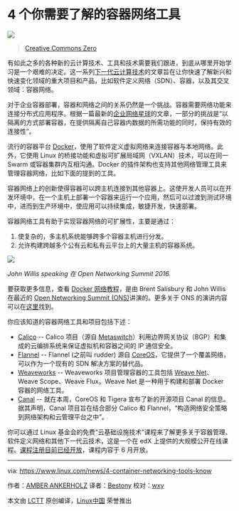 4 个你需要了解的容器网络工具
===========

![](https://www.linux.com/sites/lcom/files/styles/rendered_file/public/network-crop.jpeg?itok=Na1tb9aR)

> [Creative Commons Zero][1]

有如此之多的各种新的云计算技术、工具和技术需要我们跟进，到底从哪里开始学习是一个艰难的决定。这一系列[下一代云计算技术][2]的文章旨在让你快速了解新兴和快速变化领域的重大项目和产品，比如软件定义网络（SDN）、容器，以及其交叉领域：容器网络。

对于企业容器部署，容器和网络之间的关系仍然是一个挑战。容器需要网络功能来连接分布式应用程序。根据一篇最新的[企业网络星球][3]的文章，一部分的挑战是“以隔离的方式部署容器，在提供隔离自己容器内数据的所需功能的同时，保持有效的连接性”。

流行的容器平台 [Docker][4]，使用了软件定义虚拟网络来连接容器与本地网络。此外，它使用 Linux 的桥接功能和虚拟可扩展局域网（VXLAN）技术，可以在同一 Swarm 或容器集群内互相沟通。Docker 的插件架构也支持其他网络管理工具来管理容器网络，比如下面的提到的工具。

容器网络上的创新使得容器可以跨主机连接到其他容器上。这使开发人员可以在开发环境中，在一个主机上部署一个容器来运行一个应用，然后可以过渡到测试环境中，进而到生产环境中，使应用可以持续集成，敏捷开发，快速部署。

容器网络工具有助于实现容器网络的可扩展性，主要是通过：

1. 使复杂的，多主机系统能够跨多个容器主机进行分发。
2. 允许构建跨越多个公有云和私有云平台上的大量主机的容器系统。

![](https://www.linux.com/sites/lcom/files/styles/floated_images/public/john-willis_k.jpg?itok=lTsH9eqI)

*John Willis speaking 在 Open Networking Summit 2016.*

要获取更多信息，查看 [Docker 网络教程][5]，是由 Brent Salisbury 和 John Willis 在最近的 [Open Networking Summit (ONS)][6]讲演的。更多关于 ONS 的演讲内容可以在[这里][7]找到。

你应该知道的容器网络工具和项目包括下述：

- [Calico][8] -- Calico 项目（源自 [Metaswitch][9]）利用边界网关协议（BGP）和集成的云编排系统来保证虚拟机和容器之间的 IP 通信安全。
- [Flannel][10] -- Flannel (之前叫 rudder) 源自 [CoreOS][11]，它提供了一个覆盖网络，可以作为一个现有的 SDN 解决方案的替代品。
- [Weaveworks][12] -- Weaveworks 项目管理容器的工具包括 [Weave Net][13]、Weave Scope、Weave Flux。Weave Net 是一种用于构建和部署 Docker 容器的网络工具。
- [Canal][14] -- 就在本周，CoreOS 和 Tigera 宣布了新的开源项目 Canal 的信息。据其声明，Canal 项目旨在结合部分 Calico 和 Flannel，“构造网络安全策略到网络架构和云管理平台之中”。

你可以通过 Linux 基金会的免费“云基础设施技术”课程来了解更多关于容器管理、软件定义网络和其他下一代云技术，这是一个在 edX 上提供的大规模公开在线课程。[课程注册目前已经开放][15]，课程内容于 6 月开放。

------

via: https://www.linux.com/news/4-container-networking-tools-know

作者：[AMBER ANKERHOLZ][a]
译者：[Bestony](https://github.com/Bestony)
校对：[wxy](https://github.com/wxy)

本文由 [LCTT](https://github.com/LCTT/TranslateProject) 原创编译，[Linux中国](https://linux.cn/) 荣誉推出

[a]: https://www.linux.com/users/aankerholz
[1]: https://www.linux.com/licenses/category/creative-commons-zero
[2]: https://www.linux.com/news/5-next-gen-cloud-technologies-you-should-know
[3]: http://www.enterprisenetworkingplanet.com/datacenter/datacenter-blog/container-networking-challenges-for-the-enterprise.html
[4]: https://docs.docker.com/engine/userguide/networking/dockernetworks/
[5]: https://youtu.be/Le0bEg4taak
[6]: http://events.linuxfoundation.org/events/open-networking-summit
[7]: https://www.linux.com/watch-videos-from-ons2016
[8]: https://www.projectcalico.org/
[9]: http://www.metaswitch.com/cloud-network-virtualization
[10]: https://coreos.com/blog/introducing-rudder/
[11]: https://coreos.com/
[12]: https://www.weave.works/
[13]: https://www.weave.works/products/weave-net/
[14]: https://github.com/tigera/canal
[15]: https://training.linuxfoundation.org/linux-courses/system-administration-training/introduction-to-cloud-infrastructure-technologies?utm_source=linuxcom&amp;utm_medium=article&amp;utm_campaign=cloud%20mooc%20article%201
